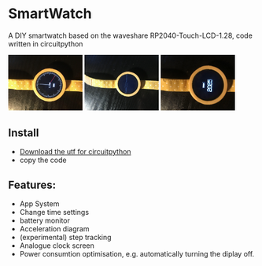 # SmartWatch
A DIY smartwatch based on the waveshare RP2040-Touch-LCD-1.28, code written in circuitpython

<p float="left">
  <img src="https://github.com/Ztirom45/SmartWatch/blob/main/rsc/1.jpeg" width="30%" />
  <img src="https://github.com/Ztirom45/SmartWatch/blob/main/rsc/4.jpeg" width="30%" /> 
  <img src="https://github.com/Ztirom45/SmartWatch/blob/main/rsc/3.jpeg" width="30%" />
</p>

## Install
- [Download the utf for circuitpython](https://circuitpython.org/board/waveshare_rp2040_lcd_1_28/)
- copy the code

## Features:
- App System
- Change time settings
- battery monitor
- Acceleration diagram
- (experimental) step tracking
- Analogue clock screen
- Power consumtion optimisation, e.g. automatically turning the diplay off.
